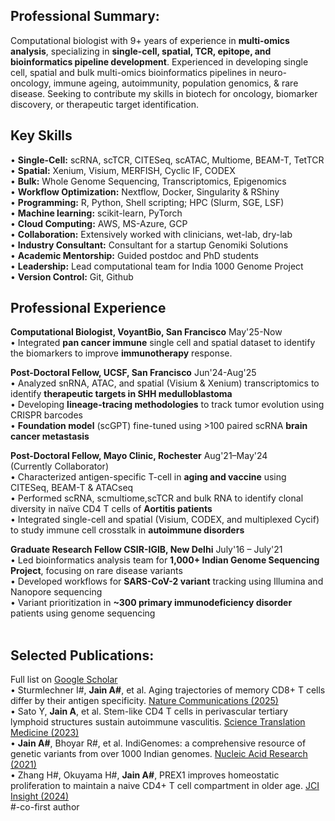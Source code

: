 ## Professional Summary:
Computational biologist with 9+ years of experience in **multi-omics analysis**, specializing in **single-cell, spatial, TCR, epitope, and bioinformatics pipeline development**. Experienced in developing single cell, spatial and bulk multi-omics bioinformatics pipelines in neuro-oncology, immune ageing, autoimmunity, population genomics, & rare disease. Seeking to contribute my skills in biotech for oncology, biomarker discovery, or therapeutic target identification.

## Key Skills
•	**Single-Cell:** scRNA, scTCR, CITESeq, scATAC, Multiome, BEAM-T, TetTCR <br>
•	**Spatial:** Xenium, Visium, MERFISH, Cyclic IF, CODEX <br>
•	**Bulk:** Whole Genome Sequencing, Transcriptomics, Epigenomics <br>
•	**Workflow Optimization:** Nextflow, Docker, Singularity & RShiny <br>
•	**Programming:** R, Python, Shell scripting; HPC (Slurm, SGE, LSF) <br>
•	**Machine learning:** scikit-learn, PyTorch <br>
•	**Cloud Computing:** AWS, MS-Azure, GCP <br>
•	**Collaboration:** Extensively worked with clinicians, wet-lab, dry-lab <br>
•	**Industry Consultant:** Consultant for a startup Genomiki Solutions <br>
•	**Academic Mentorship:** Guided postdoc and PhD students <br>
•	**Leadership:** Lead computational team for India 1000 Genome Project <br>
•	**Version Control:** Git, Github

## Professional Experience
**Computational Biologist, VoyantBio, San Francisco** May'25-Now<br>
•	Integrated **pan cancer immune** single cell and spatial dataset to identify the biomarkers to improve **immunotherapy** response.<br>

**Post-Doctoral Fellow, UCSF, San Francisco** Jun'24-Aug'25<br>
•	Analyzed snRNA, ATAC, and spatial (Visium & Xenium) transcriptomics to identify **therapeutic targets in SHH medulloblastoma**<br>
•	Developing **lineage-tracing methodologies** to track tumor evolution using CRISPR barcodes<br>
•	**Foundation model** (scGPT) fine-tuned using >100 paired scRNA **brain cancer metastasis**<br>

**Post-Doctoral Fellow, Mayo Clinic, Rochester** Aug'21–May'24<br> 
(Currently Collaborator)			        
•	Characterized antigen-specific T-cell in **aging and vaccine** using CITESeq, BEAM-T & ATACseq<br>
•	Performed scRNA, scmultiome,scTCR and bulk RNA to identify clonal diversity in naïve CD4 T cells of **Aortitis patients**<br>
•	Integrated single-cell and spatial (Visium, CODEX, and multiplexed Cycif) to study immune cell crosstalk in **autoimmune disorders**<br>

**Graduate Research Fellow CSIR-IGIB, New Delhi** July'16 – July'21<br>
•	Led bioinformatics analysis team for **1,000+ Indian Genome Sequencing Project**, focusing on rare disease variants<br>
•	Developed workflows for **SARS-CoV-2 variant** tracking using Illumina and Nanopore sequencing<br>
•	Variant prioritization in **~300 primary immunodeficiency disorder** patients using genome sequencing<br><br>

## Selected Publications:
Full list on [Google Scholar](https://scholar.google.com/citations?user=sCGcKlsAAAAJ&hl=en)<br>
•	Sturmlechner I#, **Jain A#**, et al. Aging trajectories of memory CD8+ T cells differ by their antigen specificity. [Nature Communications (2025)](https://www.nature.com/articles/s41467-025-61627-y)<br>
•	Sato Y, **Jain A**, et al. Stem-like CD4 T cells in perivascular tertiary lymphoid structures sustain autoimmune vasculitis. [Science Translation Medicine (2023)](https://www.science.org/doi/abs/10.1126/scitranslmed.adh0380?af=R)<br>
•	**Jain A#**, Bhoyar R#, et al. IndiGenomes: a comprehensive resource of genetic variants from over 1000 Indian genomes. [Nucleic Acid Research (2021)](https://academic.oup.com/nar/article/49/D1/D1225/5937082)<br>
•	Zhang H#, Okuyama H#, **Jain A#**, PREX1 improves homeostatic proliferation to maintain a naive CD4+ T cell compartment in older age. [JCI Insight (2024)](https://insight.jci.org/articles/view/172848)<br>
#-co-first author<br>

